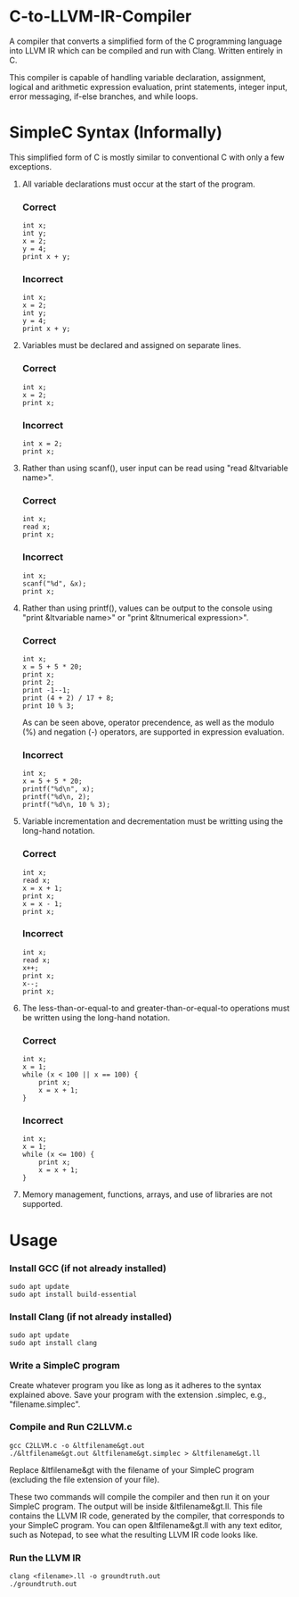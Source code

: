 # C-to-LLVM-IR-Compiler
A compiler that converts a simplified form of the C programming language into LLVM IR which can be compiled and run with Clang. Written entirely in C.

This compiler is capable of handling variable declaration, assignment, logical and arithmetic expression evaluation, print statements, integer input, error messaging, if-else branches, and while loops.

# SimpleC Syntax (Informally)
This simplified form of C is mostly similar to conventional C with only a few exceptions.

1.	All variable declarations must occur at the start of the program.
	### Correct
	```
	int x;
	int y;
	x = 2;
	y = 4;
	print x + y;
	```
	### Incorrect
	```
	int x;
	x = 2;
	int y;
	y = 4;
	print x + y;
	```
2.	Variables must be declared and assigned on separate lines.
	### Correct
	```
	int x;
	x = 2;
	print x;
	```
	### Incorrect
	```
	int x = 2;
	print x;
	```
3.	Rather than using scanf(), user input can be read using "read &ltvariable name&gt;".
	### Correct
	```
	int x;
	read x;
	print x;
	```
	### Incorrect
	```
	int x;
	scanf("%d", &x);
	print x;
	```
4.	Rather than using printf(), values can be output to the console using "print &ltvariable name&gt;" or "print &ltnumerical expression&gt;".
	### Correct
	```
	int x;
	x = 5 + 5 * 20;
	print x;
	print 2;
	print -1--1;
	print (4 + 2) / 17 + 8;
	print 10 % 3;
	```
	As can be seen above, operator precendence, as well as the modulo (%) and negation (-) operators, are supported in expression evaluation.
	### Incorrect
	```
	int x;
	x = 5 + 5 * 20;
	printf("%d\n", x);
	printf("%d\n, 2);
	printf("%d\n, 10 % 3);
	```
5.	Variable incrementation and decrementation must be writting using the long-hand notation.
	### Correct
	```
	int x;
	read x;
	x = x + 1;
	print x;
	x = x - 1;
	print x;
	```
	### Incorrect
	```
	int x;
	read x;
	x++;
	print x;
	x--;
	print x;
	```
6.	The less-than-or-equal-to and greater-than-or-equal-to operations must be written using the long-hand notation.
	### Correct
	```
	int x;
	x = 1;
	while (x < 100 || x == 100) {
		print x;
		x = x + 1;
	}
	```
	### Incorrect
	```
	int x;
	x = 1;
	while (x <= 100) {
		print x;
		x = x + 1;
	}
	```
7.	Memory management, functions, arrays, and use of libraries are not supported.
# Usage
### Install GCC (if not already installed)
```
sudo apt update
sudo apt install build-essential
```
### Install Clang (if not already installed)
```
sudo apt update
sudo apt install clang
```
### Write a SimpleC program
Create whatever program you like as long as it adheres to the syntax explained above. Save your program with the extension .simplec, e.g., "filename.simplec".
### Compile and Run C2LLVM.c
```
gcc C2LLVM.c -o &ltfilename&gt.out
./&ltfilename&gt.out &ltfilename&gt.simplec > &ltfilename&gt.ll
```
Replace &ltfilename&gt with the filename of your SimpleC program (excluding the file extension of your file).

These two commands will compile the compiler and then run it on your SimpleC program. The output will be inside &ltfilename&gt.ll. This file contains the LLVM IR code, generated by the compiler, that corresponds to your SimpleC program. You can open &ltfilename&gt.ll with any text editor, such as Notepad, to see what the resulting LLVM IR code looks like.
### Run the LLVM IR
```
clang <filename>.ll -o groundtruth.out
./groundtruth.out
```
